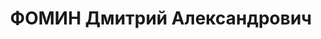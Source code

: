 ---
title: ФОМИН Дмитрий Александрович
description: "старший политрук, ответ.секретарь партбюро 28 погран.отряда УПВО НКВД\
  \ ЗСО\n Приговорен ВК ВС СССР 05.06.1938 к ВМН"
---